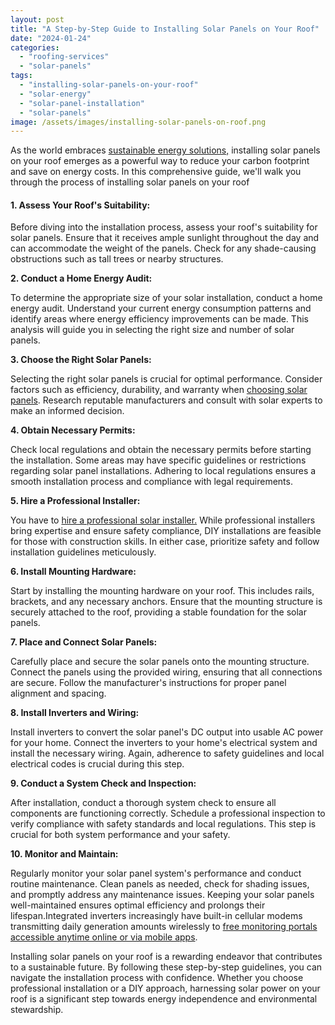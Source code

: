 ```yaml
---
layout: post
title: "A Step-by-Step Guide to Installing Solar Panels on Your Roof"
date: "2024-01-24"
categories: 
  - "roofing-services"
  - "solar-panels"
tags: 
  - "installing-solar-panels-on-your-roof"
  - "solar-energy"
  - "solar-panel-installation"
  - "solar-panels"
image: /assets/images/installing-solar-panels-on-roof.png
---
```


As the world embraces [sustainable energy solutions,](/polycrystalline-solar-panels-sustainable-energy-solutions/) installing solar panels on your roof emerges as a powerful way to reduce your carbon footprint and save on energy costs. In this comprehensive guide, we'll walk you through the process of installing solar panels on your roof

#### 1\. Assess Your Roof's Suitability:

Before diving into the installation process, assess your roof's suitability for solar panels. Ensure that it receives ample sunlight throughout the day and can accommodate the weight of the panels. Check for any shade-causing obstructions such as tall trees or nearby structures.

**2\. Conduct a Home Energy Audit:**

To determine the appropriate size of your solar installation, conduct a home energy audit. Understand your current energy consumption patterns and identify areas where energy efficiency improvements can be made. This analysis will guide you in selecting the right size and number of solar panels.

**3\. Choose the Right Solar Panels:**

Selecting the right solar panels is crucial for optimal performance. Consider factors such as efficiency, durability, and warranty when [choosing solar panels](/how-to-choose-right-solar-installer/). Research reputable manufacturers and consult with solar experts to make an informed decision.

**4\. Obtain Necessary Permits:**

Check local regulations and obtain the necessary permits before starting the installation. Some areas may have specific guidelines or restrictions regarding solar panel installations. Adhering to local regulations ensures a smooth installation process and compliance with legal requirements.

**5\. Hire a Professional Installer:**

You have to [hire a professional solar installer.](/) While professional installers bring expertise and ensure safety compliance, DIY installations are feasible for those with construction skills. In either case, prioritize safety and follow installation guidelines meticulously. 

**6\. Install Mounting Hardware:**

Start by installing the mounting hardware on your roof. This includes rails, brackets, and any necessary anchors. Ensure that the mounting structure is securely attached to the roof, providing a stable foundation for the solar panels.

**7\. Place and Connect Solar Panels:**

Carefully place and secure the solar panels onto the mounting structure. Connect the panels using the provided wiring, ensuring that all connections are secure. Follow the manufacturer's instructions for proper panel alignment and spacing.

**8\. Install Inverters and Wiring:**

Install inverters to convert the solar panel's DC output into usable AC power for your home. Connect the inverters to your home's electrical system and install the necessary wiring. Again, adherence to safety guidelines and local electrical codes is crucial during this step.

**9\. Conduct a System Check and Inspection:**

After installation, conduct a thorough system check to ensure all components are functioning correctly. Schedule a professional inspection to verify compliance with safety standards and local regulations. This step is crucial for both system performance and your safety.

**10\. Monitor and Maintain:**

Regularly monitor your solar panel system's performance and conduct routine maintenance. Clean panels as needed, check for shading issues, and promptly address any maintenance issues. Keeping your solar panels well-maintained ensures optimal efficiency and prolongs their lifespan.Integrated inverters increasingly have built-in cellular modems transmitting daily generation amounts wirelessly to [free monitoring portals accessible anytime online or via mobile apps](/solar-panels-monitoring-apps/).

Installing solar panels on your roof is a rewarding endeavor that contributes to a sustainable future. By following these step-by-step guidelines, you can navigate the installation process with confidence. Whether you choose professional installation or a DIY approach, harnessing solar power on your roof is a significant step towards energy independence and environmental stewardship.
